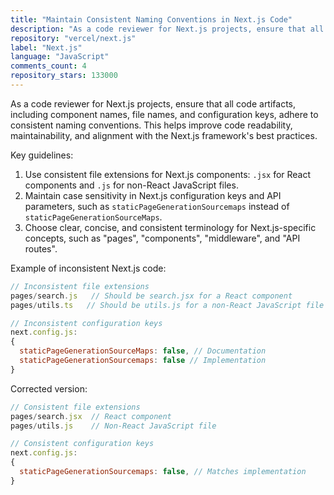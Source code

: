 ```yaml
---
title: "Maintain Consistent Naming Conventions in Next.js Code"
description: "As a code reviewer for Next.js projects, ensure that all code artifacts, including component names, file names, and configuration keys, adhere to consistent naming conventions."
repository: "vercel/next.js"
label: "Next.js"
language: "JavaScript"
comments_count: 4
repository_stars: 133000
---
```


As a code reviewer for Next.js projects, ensure that all code artifacts, including component names, file names, and configuration keys, adhere to consistent naming conventions. This helps improve code readability, maintainability, and alignment with the Next.js framework's best practices.

Key guidelines:
1. Use consistent file extensions for Next.js components: `.jsx` for React components and `.js` for non-React JavaScript files.
2. Maintain case sensitivity in Next.js configuration keys and API parameters, such as `staticPageGenerationSourcemaps` instead of `staticPageGenerationSourceMaps`.
3. Choose clear, concise, and consistent terminology for Next.js-specific concepts, such as "pages", "components", "middleware", and "API routes".

Example of inconsistent Next.js code:
```javascript
// Inconsistent file extensions
pages/search.js   // Should be search.jsx for a React component
pages/utils.ts   // Should be utils.js for a non-React JavaScript file

// Inconsistent configuration keys
next.config.js:
{
  staticPageGenerationSourceMaps: false, // Documentation
  staticPageGenerationSourcemaps: false // Implementation
}
```

Corrected version:
```javascript
// Consistent file extensions
pages/search.jsx  // React component
pages/utils.js    // Non-React JavaScript file

// Consistent configuration keys
next.config.js:
{
  staticPageGenerationSourcemaps: false, // Matches implementation
}
```